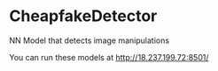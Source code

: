 # CheapfakeDetector
NN Model that detects image manipulations

You can run these models at http://18.237.199.72:8501/
